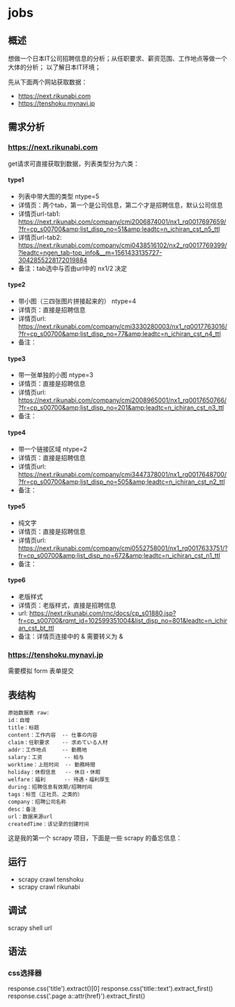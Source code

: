 # jobs

## 概述
想做一个日本IT公司招聘信息的分析；从任职要求、薪资范围、工作地点等做一个大体的分析；
以了解日本IT环境；

先从下面两个网站获取数据：
- https://next.rikunabi.com
- https://tenshoku.mynavi.jp

## 需求分析
### https://next.rikunabi.com
get请求可直接获取到数据，列表类型分为六类：
#### type1
- 列表中带大图的类型 ntype=5
- 详情页：两个tab，第一个是公司信息，第二个才是招聘信息，默认公司信息
- 详情页url-tab1: https://next.rikunabi.com/company/cmi2006874001/nx1_rq0017697659/?fr=cp_s00700&amp;list_disp_no=51&amp;leadtc=n_ichiran_cst_n5_ttl
- 详情页url-tab2: https://next.rikunabi.com/company/cmi0438516102/nx2_rq0017769399/?leadtc=ngen_tab-top_info&__m=1561433135727-3042855228172019884
- 备注：tab选中与否由url中的 nx1/2 决定
#### type2
- 带小图（三四张图片拼接起来的） ntype=4
- 详情页：直接是招聘信息
- 详情页url: https://next.rikunabi.com/company/cmi3330280003/nx1_rq0017763016/?fr=cp_s00700&amp;list_disp_no=77&amp;leadtc=n_ichiran_cst_n4_ttl
- 备注：
#### type3 
- 带一张单独的小图  ntype=3
- 详情页：直接是招聘信息
- 详情页url: https://next.rikunabi.com/company/cmi2008965001/nx1_rq0017650766/?fr=cp_s00700&amp;list_disp_no=201&amp;leadtc=n_ichiran_cst_n3_ttl
- 备注：
#### type4
- 带一个链接区域   ntype=2
- 详情页：直接是招聘信息
- 详情页url: https://next.rikunabi.com/company/cmi3447378001/nx1_rq0017648700/?fr=cp_s00700&amp;list_disp_no=505&amp;leadtc=n_ichiran_cst_n2_ttl
- 备注：
#### type5
- 纯文字
- 详情页：直接是招聘信息
- 详情页url: https://next.rikunabi.com/company/cmi0552758001/nx1_rq0017633751/?fr=cp_s00700&amp;list_disp_no=672&amp;leadtc=n_ichiran_cst_n1_ttl
- 备注：
#### type6
- 老版样式
- 详情页：老版样式，直接是招聘信息
- url: https://next.rikunabi.com/rnc/docs/cp_s01880.jsp?fr=cp_s00700&rqmt_id=102599351004&list_disp_no=801&leadtc=n_ichiran_cst_bt_ttl
- 备注：详情页连接中的 &amp; 需要转义为 &


### https://tenshoku.mynavi.jp
需要模拟 form 表单提交


## 表结构
```
原始数据表 raw:
id：自增
title：标题
content：工作内容  -- 仕事の内容
claim：任职要求    -- 求めている人材
addr：工作地点     -- 勤務地
salary：工资       -- 給与
worktime：上班时间  -- 勤務時間
holiday：休假信息   -- 休日・休暇
welfare：福利      -- 待遇・福利厚生
during：招聘信息有效期/招聘时间
tags：标签（正社员、之类的）
company：招聘公司名称
desc：备注
url：数据来源url
createdTime：该记录的创建时间
```





这是我的第一个 scrapy 项目，下面是一些 scrapy 的备忘信息：

## 运行
- scrapy crawl tenshoku
- scrapy crawl rikunabi

## 调试
scrapy shell url

## 语法
### css选择器
response.css('title').extract()[0]
response.css('title::text').extract_first()
response.css('.page a::attr(href)').extract_first()